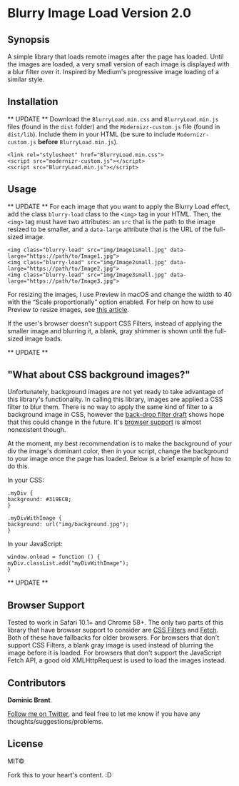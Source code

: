 # Blurry Image Load Version 2.0

## Synopsis

A simple library that loads remote images after the page has loaded. Until the images are loaded, a very small version of each image is displayed with a blur filter over it. Inspired by Medium's progressive image loading of a similar style.

## Installation

** UPDATE **
Download the `BlurryLoad.min.css` and `BlurryLoad.min.js` files (found in the `dist` folder) and the `Modernizr-custom.js` file (found in `dist/lib`). Include them in your HTML (be sure to include `Modernizr-custom.js` **before** `BlurryLoad.min.js`).

```
<link rel="stylesheet" href="BlurryLoad.min.css">
<script src="modernizr-custom.js"></script>
<script src="BlurryLoad.min.js"></script>
```

## Usage

** UPDATE **
For each image that you want to apply the Blurry Load effect, add the class `blurry-load` class to the `<img>` tag in your HTML. Then, the `<img>` tag must have two attributes: an `src` that is the path to the image resized to be smaller, and a `data-large` attribute that is the URL of the full-sized image.

```
<img class="blurry-load" src="img/Image1small.jpg" data-large="https://path/to/Image1.jpg">
<img class="blurry-load" src="img/Image2small.jpg" data-large="https://path/to/Image2.jpg">
<img class="blurry-load" src="img/Image3small.jpg" data-large="https://path/to/Image3.jpg">
```

For resizing the images, I use Preview in macOS and change the width to 40 with the “Scale proportionally” option enabled. For help on how to use Preview to resize images, see [this article](https://support.apple.com/kb/PH5936?locale=en_US).

If the user's browser doesn't support CSS Filters, instead of applying the smaller image and blurring it, a blank, gray shimmer is shown until the full-sized image loads.

** UPDATE **

## "What about CSS background images?"

Unfortunately, background images are not yet ready to take advantage of this library's functionality. In calling this library, images are applied a CSS filter to blur them. There is no way to apply the same kind of filter to a background image in CSS, however the [back-drop filter draft](https://drafts.fxtf.org/filter-effects-2/#BackdropFilterProperty) shows hope that this could change in the future. It's [browser support](http://caniuse.com/#feat=css-backdrop-filter) is almost nonexistent though.

At the moment, my best recommendation is to make the background of your div the image's dominant color, then in your script, change the background to your image once the page has loaded. Below is a brief example of how to do this.

In your CSS:

```
.myDiv {
background: #319ECB;
}

.myDivWithImage {
background: url("img/background.jpg");
}
```

In your JavaScript:

```
window.onload = function () {
myDiv.classList.add("myDivWithImage");
}
```

** UPDATE **

## Browser Support

Tested to work in Safari 10.1+ and Chrome 58+. The only two parts of this library that have browser support to consider are [CSS Filters](http://caniuse.com/#feat=css-filters) and [Fetch](http://caniuse.com/#feat=fetch). Both of these have fallbacks for older browsers. For browsers that don't support CSS Filters, a blank gray image is used instead of blurring the image before it is loaded. For browsers that don't support the JavaScript Fetch API, a good old XMLHttpRequest is used to load the images instead.

## Contributors

**Dominic Brant**.

[Follow me on Twitter](https://twitter.com/dombrant), and feel free to let me know if you have any thoughts/suggestions/problems.

## License

MIT©

Fork this to your heart's content. :D
